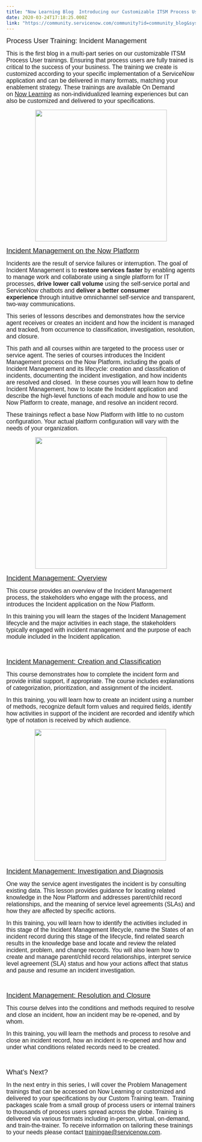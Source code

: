 ```yaml
---
title: "Now Learning Blog  Introducing our Customizable ITSM Process User Trainings Part "
date: 2020-03-24T17:18:25.000Z
link: "https://community.servicenow.com/community?id=community_blog&sys_id=4ec6a9b0dbf78018d58ea345ca961951"
---
```

<p class="p1"><span style="font-family: helvetica; font-size: 14pt;"><span class="s1">Process User Training: <span class="TextRun  BCX0 SCXW154802265" lang="EN-US"><span class="NormalTextRun  BCX0 SCXW154802265">Incident Management</span></span></span></span></p>
<p class="p1"><span style="font-family: helvetica; font-size: 12pt;"><span class="s1">This is the first blog in a multi-part series on our customizable ITSM Process User trainings. </span><span class="s2">Ensuring that process users are fully trained is critical to the success of your business. The training we create is customized according to your specific implementation of a ServiceNow application and can be delivered in many formats, matching your enablement strategy. </span><span class="s1">These trainings are available On Demand on <a href="https://nowlearning.service-now.com/lxp" rel="nofollow"><span class="s3">Now Learning</span></a> as non-individualized learning experiences but can also be customized and delivered to your specifications. </span></span></p>
<p class="p3" style="text-align: center;"><span style="font-family: helvetica; font-size: 12pt;"><img class="WACImage SCXW131127830 BCX0" src="https://community.servicenow.com/dc556978dbb78018d58ea345ca9619fb.iix" width="350" height="350" /></span></p>
<p class="p3" style="text-align: left;"><span style="font-family: helvetica; font-size: 14pt;"><span class="s5"><a href="https://nowlearning.service-now.com/lxp?id&#61;overview&amp;sys_id&#61;532e52eedb9ac010baa2dda5ca961938&amp;type&#61;path" rel="nofollow">Incident Management on the Now Platform</a></span><span class="s1"> </span></span></p>
<p class="p1"><span style="font-family: helvetica; font-size: 12pt;"><span class="s1">Incidents are the result of service failures or interruption. The goal of Incident Management is to <strong>r</strong></span><span class="s2"><strong>estore services faster </strong>by enabling agents to manage work and collaborate using a single platform for IT processes, <strong>drive lower call volume </strong>using the self-service portal and ServiceNow chatbots and <strong>deliver a better consumer experience </strong>through intuitive omnichannel self-service and transparent, two-way communications.</span><span class="s1"> </span></span></p>
<p class="p2"><span class="s2" style="font-family: helvetica; font-size: 12pt;">This series of lessons describes and demonstrates how the service agent receives or creates an incident and how the incident is managed and tracked, from occurrence to classification, investigation, resolution, and closure. </span></p>
<p class="p2"><span class="s2" style="font-family: helvetica; font-size: 12pt;">This path and all courses within are targeted to the process user or service agent. The series of courses introduces the Incident Management process on the Now Platform, including the goals of Incident Management and its lifecycle: creation and classification of incidents, documenting the incident investigation, and how incidents are resolved and closed.  In these courses you will learn how to define Incident Management, how to locate the Incident application and describe the high-level functions of each module and how to use the Now Platform to create, manage, and resolve an incident record. </span></p>
<p class="p2"><span class="s2" style="font-family: helvetica; font-size: 12pt;">These trainings reflect a base Now Platform with little to no custom configuration. Your actual platform configuration will vary with the needs of your organization.  </span></p>
<p class="p2" style="text-align: center;"><span class="s5" style="font-family: helvetica; font-size: 12pt;"><img class="WACImage SCXW146912451 BCX0" src="https://community.servicenow.com/74b565f8dbb78018d58ea345ca9619a7.iix" width="350" height="350" /></span></p>
<p class="p2"><span style="font-family: helvetica; font-size: 14pt;"><span class="s5"><a href="https://nowlearning.service-now.com/lxp?id&#61;overview&amp;sys_id&#61;594b522edb9ac010baa2dda5ca961976&amp;type&#61;course" rel="nofollow">Incident Management: Overview</a></span><span class="s1"> </span></span></p>
<p class="p2"><span class="s2" style="font-family: helvetica; font-size: 12pt;">This course provides an overview of the Incident Management process, the stakeholders who engage with the process, and introduces the Incident application on the Now Platform.  </span></p>
<p class="p2"><span class="s2" style="font-family: helvetica; font-size: 12pt;">In this training you will learn the stages of the Incident Management lifecycle and the major activities in each stage, the stakeholders typically engaged with incident management and the purpose of each module included in the Incident application. </span></p>
<p class="p2"><span class="s2" style="font-family: helvetica; font-size: 12pt;"> </span></p>
<p class="p5"><span style="font-family: helvetica; font-size: 14pt;"><span class="s5"><a href="https://nowlearning.service-now.com/lxp?id&#61;overview&amp;sys_id&#61;90db5e2edb9ac010baa2dda5ca961908&amp;type&#61;course" rel="nofollow">Incident Management: Creation and Classification</a></span><span class="s1"> </span></span></p>
<p class="p2"><span class="s2" style="font-family: helvetica; font-size: 12pt;">This course demonstrates how to complete the incident form and provide initial support, if appropriate. The course includes explanations of categorization, prioritization, and assignment of the incident.  </span></p>
<p class="p2"><span class="s2" style="font-family: helvetica; font-size: 12pt;">In this training, you will learn how to create an incident using a number of methods, recognize default form values and required fields, identify how activities in support of the incident are recorded and identify which type of notation is received by which audience. </span></p>
<p class="p2" style="text-align: center;"><img class="WACImage SCXW209919134 BCX0" src="https://community.servicenow.com/5e36e5bcdbb78018d58ea345ca96195d.iix" width="350" height="350" /> </p>
<p class="p5"><span style="font-family: helvetica; font-size: 14pt;"><span class="s5"><a href="https://nowlearning.service-now.com/lxp?id&#61;overview&amp;sys_id&#61;eb3d9e6edb9ac010baa2dda5ca961956&amp;type&#61;course" rel="nofollow">Incident Management: Investigation and Diagnosis</a></span><span class="s1"> </span></span></p>
<p class="p2"><span class="s2" style="font-family: helvetica; font-size: 12pt;">One way the service agent investigates the incident is by consulting existing data. This lesson provides guidance for locating related knowledge in the Now Platform and addresses parent/child record relationships, and the meaning of service level agreements (SLAs) and how they are affected by specific actions.  </span></p>
<p class="p2"><span class="s2" style="font-family: helvetica; font-size: 12pt;">In this training, you will learn how to identify the activities included in this stage of the Incident Management lifecycle, name the States of an incident record during this stage of the lifecycle, find related search results in the knowledge base and locate and review the related incident, problem, and change records. You will also learn how to create and manage parent/child record relationships, interpret service level agreement (SLA) status and how your actions affect that status and pause and resume an incident investigation. </span></p>
<p class="p2"><span class="s2" style="font-family: helvetica; font-size: 12pt;"> </span></p>
<p class="p5"><span style="font-family: helvetica; font-size: 12pt;"><span class="s5" style="font-size: 14pt;"><a href="https://nowlearning.service-now.com/lxp?id&#61;overview&amp;sys_id&#61;c7cdda6edb9ac010baa2dda5ca9619dd&amp;type&#61;course" rel="nofollow">Incident Management: Resolution and Closure</a></span><span class="s1"> </span></span></p>
<p class="p2"><span class="s2" style="font-family: helvetica; font-size: 12pt;">This course delves into the conditions and methods required to resolve and close an incident, how an incident may be re-opened, and by whom.  </span></p>
<p class="p2"><span class="s2" style="font-family: helvetica; font-size: 12pt;">In this training, you will learn the methods and process to resolve and close an incident record, how an incident is re-opened and how and under what conditions related records need to be created. </span></p>
<p class="p2"><span class="s2" style="font-family: helvetica; font-size: 12pt;"> </span></p>
<p class="p6"><span class="s2" style="font-family: helvetica; font-size: 14pt;">What’s Next? </span></p>
<p class="p2"><span style="font-family: helvetica; font-size: 12pt;"><span class="s2">In the next entry in this series, I will cover the Problem Management trainings that can be accessed on Now Learning or customized and delivered to your specifications by our Custom Training team.  </span><span class="s6">Training packages scale from a small group of process users or internal trainers to thousands of process users spread across the globe. Training is delivered via various formats including in‑person, virtual, on‑demand, and train‑the‑trainer.</span><span class="s2"> To receive information on tailoring these trainings to your needs please contact <a href="mailto:trainingae&#64;servicenow.com" rel="nofollow"><span class="s7">trainingae&#64;servicenow.com</span></a></span><span class="s8">.</span><span class="s2"> </span></span></p>
<p> </p>